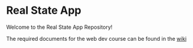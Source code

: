 # Real State App

Welcome to the Real State App Repository!

The required documents for the web dev course can be found in the [wiki](https://github.com/amoralesc/RealStateApp/wiki)
